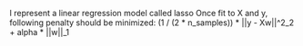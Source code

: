 I represent a linear regression model called lasso
Once fit to X and y, following penalty should be minimized:
   (1 / (2 * n_samples)) * ||y - Xw||^2_2 + alpha * ||w||_1